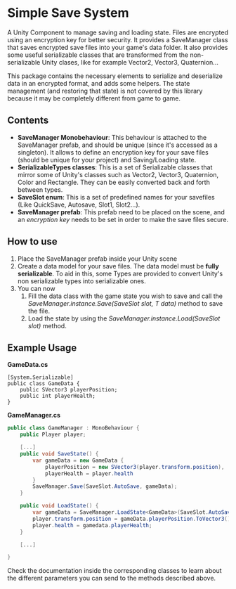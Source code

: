 # Simple Save System

A Unity Component to manage saving and loading state. Files are encrypted using an encryption key for better security. It provides a SaveManager class that saves encrypted save files into your game's data folder. It also provides some useful serializable classes that are transformed from the non-serializable Unity clases, like for example Vector2, Vector3, Quaternion... 

This package contains the necessary elements to serialize and deserialize data in an encrypted format, and adds some helpers. The state management (and restoring that state) is not covered by this library because it may be completely different from game to game.

## Contents
- **SaveManager Monobehaviour**: This behaviour is attached to the SaveManager prefab, and should be unique (since it's accessed as a singleton). It allows to define an encryption key for your save files (should be unique for your project) and Saving/Loading state.
- **SerializableTypes classes**: This is a set of Serializable classes that mirror some of Unity's classes such as Vector2, Vector3, Quaternion, Color and Rectangle. They can be easily converted back and forth between types.
- **SaveSlot enum**: This is a set of predefined names for your savefiles (Like QuickSave, Autosave, Slot1, Slot2...).
- **SaveManager prefab**: This prefab need to be placed on the scene, and an *encryption key* needs to be set in order to make the save files secure.

## How to use
1. Place the SaveManager prefab inside your Unity scene
2. Create a data model for your save files. The data model must be **fully serializable**. To aid in this, some Types are provided to convert Unity's non serializable types into serializable ones.
3. You can now
    1. Fill the data class with the game state you wish to save and call the *SaveManager.instance.Save(SaveSlot slot, T data)* method to save the file.
    2. Load the state by using the *SaveManager.instance.Load(SaveSlot slot)* method.
  
## Example Usage

**GameData.cs**
```
[System.Serializable]
public class GameData {
    public SVector3 playerPosition;
    public int playerHealth;        
}
```
**GameManager.cs**
```cs
public class GameManager : MonoBehaviour {
    public Player player;

    [...]
    public void SaveState() {
        var gameData = new GameData {
            playerPosition = new SVector3(player.transform.position),
            playerHealth = player.health
        }
        SaveManager.Save(SaveSlot.AutoSave, gameData);
    }

    public void LoadState() {
        var gameData = SaveManager.LoadState<GameData>(SaveSlot.AutoSave);
        player.transform.position = gameData.playerPosition.ToVector3();
        player.health = gamedata.playerHealth;
    }

    [...]

}
```


Check the documentation inside the corresponding classes to learn about the different parameters you can send to the methods described above.
